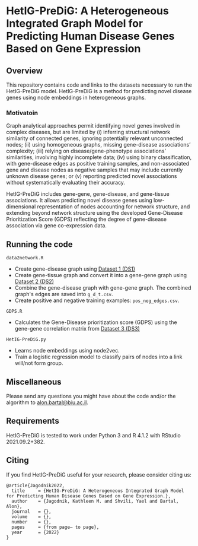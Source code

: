 # HetIG-PreDiG: A Heterogeneous Integrated Graph Model for Predicting Human Disease Genes Based on Gene Expression

## Overview
This repository contains code and links to the datasets necessary to run the HetIG-PreDiG model. 
HetIG-PreDiG is a method for predicting novel disease genes using node embeddings in heterogeneous graphs.

### Motivatoin
Graph analytical approaches permit identifying novel genes involved in complex diseases, but are limited by (i) inferring structural network similarity of connected genes, ignoring potentially relevant unconnected nodes; (ii) using homogeneous graphs, missing gene-disease associations’ complexity; (iii) relying on disease/gene-phenotype associations’ similarities, involving highly incomplete data; (iv) using binary classification, with gene-disease edges as positive training samples, and non-associated gene and disease nodes as negative samples that may include currently unknown disease genes; or (v) reporting predicted novel associations without systematically evaluating their accuracy. 

HetIG-PreDiG includes gene-gene, gene-disease, and gene-tissue associations. It allows predicting novel disease genes using low-dimensional representation of nodes accounting for network structure, and extending beyond network structure using the developed Gene-Disease Prioritization Score (GDPS) reflecting the degree of gene-disease association via gene co-expression data.

## Running the code

`data2network.R`
  * Create gene-disease graph using [Dataset 1 (DS1)](https://www.disgenet.org/downloads)
  * Create gene-tissue graph and convert it into a gene-gene graph using [Dataset 2 (DS2)](https://www.proteinatlas.org/about/download)
  * Combine the gene-disease graph with gene-gene graph. The combined graph's edges are saved into `g_d_t.csv`.
  * Create positive and negative training examples: `pos_neg_edges.csv`.


`GDPS.R` 
* Calculates the Gene-Disease prioritization score (GDPS) using the gene-gene correlation matrix from [Dataset 3 (DS3)](https://maayanlab.cloud/archs4/download.html)

`HetIG-PreDiG.py` 
* Learns node embeddings using node2vec.
* Train a logistic regression model to classify pairs of nodes into a link will/not form group. 



## Miscellaneous
Please send any questions you might have about the code and/or the algorithm to alon.bartal@biu.ac.il.

## Requirements
HetIG-PreDiG is tested to work under Python 3 and R 4.1.2 with RStudio 2021.09.2+382.

## Citing
If you find HetIG-PreDiG useful for your research, please consider citing us:
```
@article{Jagodnik2022,
  title     = {HetIG-PreDiG: A Heterogeneous Integrated Graph Model for Predicting Human Disease Genes Based on Gene Expression.},
  author    = {Jagodnik, Kathleen M. and Shvili, Yael and Bartal, Alon},
  journal   = {},
  volume    = {},
  number    = {},
  pages     = {from page– to page},
  year      = {2022}
}
```

